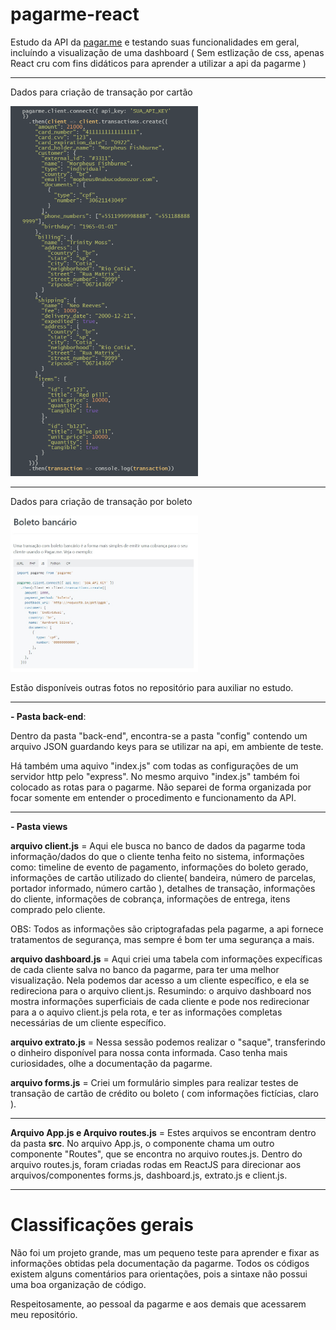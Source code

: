 # pagarme-react
 
Estudo da API da [pagar.me](https://docs.pagar.me/reference) e testando suas funcionalidades em geral, incluíndo a visualização de uma dashboard ( Sem estlização de css, apenas React cru com fins didáticos para aprender a utilizar a api da pagarme )

***

Dados para criação de transação por cartão
<p>
  <img src="/pagarme-react/transacao_criacao_pagarme_nodejs.png" width="300">
</p>

***

Dados para criação de transação por boleto
<p>
  <img src="/pagarme-react/transacao_boleto_pagarme.jpg" width="300">
</p>
Estão disponíveis outras fotos no repositório para auxiliar no estudo.

***

**- Pasta back-end**:

 Dentro da pasta "back-end", encontra-se a pasta "config" contendo um arquivo JSON guardando keys para se utilizar na api, em ambiente de teste.

 Há também uma aquivo "index.js" com todas as configurações de um servidor http pelo "express". No mesmo arquivo "index.js" também foi colocado as rotas para o pagarme. Não separei de forma organizada por focar somente em entender o procedimento e funcionamento da API.
***

**- Pasta views**

**arquivo client.js** = Aqui ele busca no banco de dados da pagarme toda informação/dados do que o cliente tenha feito no sistema, informações como: timeline de evento de pagamento, informações do boleto gerado, informações de cartão utilizado do cliente( bandeira, número de parcelas, portador informado, número cartão ), detalhes de transação, informações do cliente, informações de cobrança, informações de entrega, itens comprado pelo cliente.

OBS: Todos as informações são criptografadas pela pagarme, a api fornece tratamentos de segurança, mas sempre é bom ter uma segurança a mais.


**arquivo dashboard.js** = Aqui criei uma tabela com informações expecíficas de cada cliente salva no banco da pagarme, para ter uma melhor visualização. Nela podemos dar acesso a um cliente específico, e ela se redireciona para o arquivo client.js. Resumindo: o arquivo dashboard nos mostra informações superficiais de cada cliente e pode nos redirecionar para a o aquivo client.js pela rota, e ter as informações completas necessárias de um cliente específico.


**arquivo extrato.js** = Nessa sessão podemos realizar o "saque", transferindo o dinheiro disponível para nossa conta informada. Caso tenha mais curiosidades, olhe a documentação da pagarme.


**arquivo forms.js** = Criei um formulário simples para realizar testes de transação de cartão de crédito ou boleto ( com informações fictícias, claro ).
***

**Arquivo App.js e Arquivo routes.js** = Estes arquivos se encontram dentro da pasta **src**. No arquivo App.js, o componente chama um outro componente "Routes", que se encontra no arquivo routes.js. Dentro do arquivo routes.js, foram criadas rodas em ReactJS para direcionar aos arquivos/componentes forms.js, dashboard.js, extrato.js e client.js.
***

# Classificações gerais
Não foi um projeto grande, mas um pequeno teste para aprender e fixar as informações obtidas pela documentação da pagarme. Todos os códigos existem alguns comentários para orientações, pois a sintaxe não possui uma boa organização de código.

Respeitosamente, ao pessoal da pagarme e aos demais que acessarem meu repositório.

